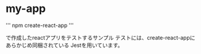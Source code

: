 # my-app
'''
npm create-react-app
'''

で作成したreactアプリをテストするサンプル
テストには、create-react-appにあらかじめ同梱されている
Jestを用いています。